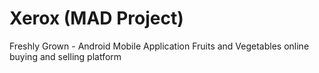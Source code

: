 # Xerox (MAD Project)
Freshly Grown - Android Mobile Application 
Fruits and Vegetables online buying and selling platform


